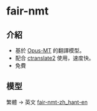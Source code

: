 # fair-nmt

## 介紹

- 基於 [Opus-MT](https://github.com/Helsinki-NLP/Opus-MT) 的翻譯模型。
- 配合 [ctranslate2](https://github.com/OpenNMT/CTranslate2) 使用，速度快。
- 免費

## 模型

繁體 -> 英文 [fair-nmt-zh_hant-en](https://huggingface.co/aarontseng/fair-nmt-zh_hant-en) 
